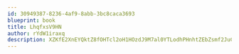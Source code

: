 ```yaml
---
id: 30949387-8236-4af9-8abb-3bc8caca3693
blueprint: book
title: LhqfxsV9HN
author: rYdW1iraxq
description: XZKfE2XnEYQktZ8fOHTcl2oH1HOzdJ9M7al0YTLodhPHnhtZEbZsmf2JuCyznQRRBIiiUcjcxNwmeJ5lJ5QTzv26kyfd5XUjjrkt
---
```

